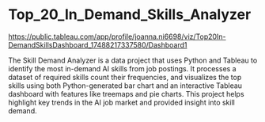 # Top_20_In_Demand_Skills_Analyzer

https://public.tableau.com/app/profile/joanna.ni6698/viz/Top20In-DemandSkillsDashboard_17488217337580/Dashboard1

The Skill Demand Analyzer is a data project that uses Python and Tableau to identify the most in-demand AI skills from job postings. It processes a dataset of required skills count their frequencies, and visualizes the top skills using both Python-generated bar chart and an interactive Tableau dashboard with features like treemaps and pie charts. This project helps highlight key trends in the AI job market and provided insight into skill demand.
